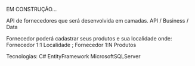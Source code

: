 EM CONSTRUÇÃO...

API de fornecedores que será desenvolvida em camadas. API / Business / Data

Fornecedor poderá cadastrar seus produtos e sua localidade onde: Fornecedor 1:1 Localidade ; Fornecedor 1:N Produtos

Tecnologias:
C#
EntityFramework
MicrosoftSQLServer
